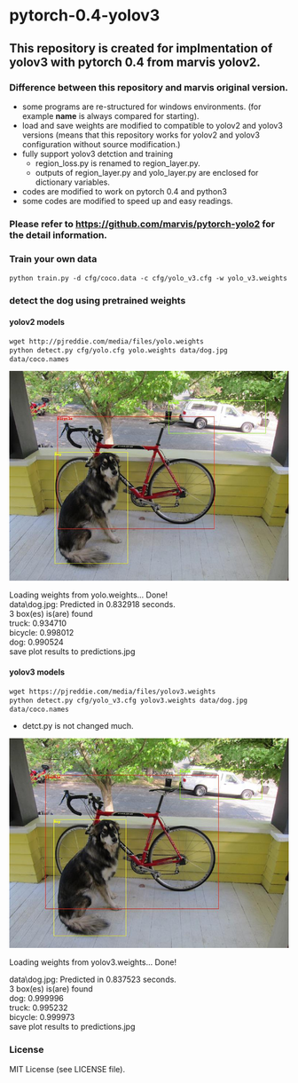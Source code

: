 # pytorch-0.4-yolov3
## This repository is created for implmentation of yolov3 with pytorch 0.4 from marvis yolov2.

### Difference between this repository and marvis original version.

* some programs are re-structured for windows environments. (for example __name__ is always compared for starting).
* load and save weights are modified to compatible to yolov2 and yolov3 versions (means that this repository works for yolov2 and yolov3 configuration without source modification.)
* fully support yolov3 detction and training
   * region_loss.py is renamed to region_layer.py.
   * outputs of region_layer.py and yolo_layer.py are enclosed for dictionary variables.     
* codes are modified to work on pytorch 0.4 and python3
* some codes are modified to speed up and easy readings.

### Please refer to https://github.com/marvis/pytorch-yolo2 for the detail information.

### Train your own data
```
python train.py -d cfg/coco.data -c cfg/yolo_v3.cfg -w yolo_v3.weights
```

### detect the dog using pretrained weights

#### yolov2 models
```
wget http://pjreddie.com/media/files/yolo.weights
python detect.py cfg/yolo.cfg yolo.weights data/dog.jpg data/coco.names 
```

![predictions](data/predictions-yolov2.jpg)

Loading weights from yolo.weights... Done!  
data\dog.jpg: Predicted in 0.832918 seconds.  
3 box(es) is(are) found  
truck: 0.934710  
bicycle: 0.998012  
dog: 0.990524  
save plot results to predictions.jpg  

#### yolov3 models
```
wget https://pjreddie.com/media/files/yolov3.weights
python detect.py cfg/yolo_v3.cfg yolov3.weights data/dog.jpg data/coco.names  
```

* detct.py is not changed much.

![predictions](data/predictions-yolov3.jpg)

Loading weights from yolov3.weights... Done!

data\dog.jpg: Predicted in 0.837523 seconds.  
3 box(es) is(are) found  
dog: 0.999996  
truck: 0.995232  
bicycle: 0.999973  
save plot results to predictions.jpg  



### License

MIT License (see LICENSE file).


